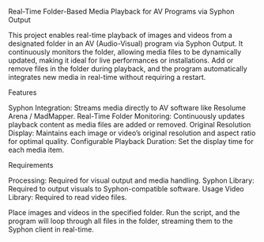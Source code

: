 Real-Time Folder-Based Media Playback for AV Programs via Syphon Output

This project enables real-time playback of images and videos from a designated folder in an AV (Audio-Visual) program via Syphon Output. 
It continuously monitors the folder, allowing media files to be dynamically updated, making it ideal for live performances or installations. 
Add or remove files in the folder during playback, and the program automatically integrates new media in real-time without requiring a restart.

Features

Syphon Integration: Streams media directly to AV software like Resolume Arena / MadMapper.
Real-Time Folder Monitoring: Continuously updates playback content as media files are added or removed.
Original Resolution Display: Maintains each image or video’s original resolution and aspect ratio for optimal quality.
Configurable Playback Duration: Set the display time for each media item.

Requirements

Processing: Required for visual output and media handling.
Syphon Library: Required to output visuals to Syphon-compatible software.
Usage
Video Library: Required to read video files.

Place images and videos in the specified folder.
Run the script, and the program will loop through all files in the folder, streaming them to the Syphon client in real-time.
